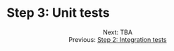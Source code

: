 # Step 3: Unit tests


<div align="center">
  <div>
    Next: TBA
  </div>
  <div>
    Previous: <a href="./06-step-2-integration-tests.md">Step 2: Integration tests</a>
  </div>
</div>
